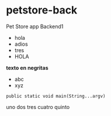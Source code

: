 # petstore-back
Pet Store app Backend1

* hola
* adios
* tres
* HOLA

**texto en negritas**
- abc
- xyz

`public static void main(String...argv)`

uno
dos
tres
cuatro
quinto
